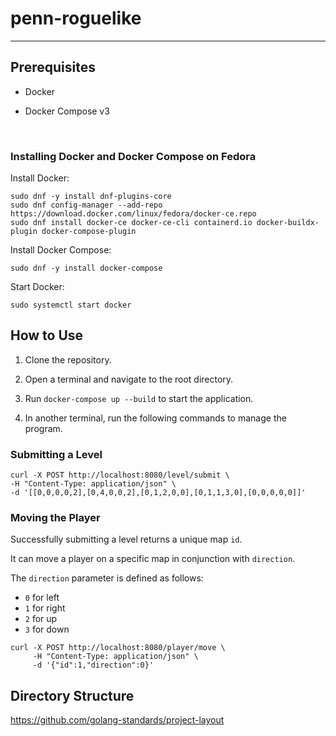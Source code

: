 # penn-roguelike

---

## Prerequisites

- Docker

- Docker Compose v3

<br>

### Installing Docker and Docker Compose on Fedora

Install Docker:

```
sudo dnf -y install dnf-plugins-core
sudo dnf config-manager --add-repo https://download.docker.com/linux/fedora/docker-ce.repo
sudo dnf install docker-ce docker-ce-cli containerd.io docker-buildx-plugin docker-compose-plugin
```

Install Docker Compose:

```console
sudo dnf -y install docker-compose
```

Start Docker:

```console
sudo systemctl start docker
```



## How to Use

1. Clone the repository.

2. Open a terminal and navigate to the root directory.

3. Run `docker-compose up --build` to start the application.

4. In another terminal, run the following commands to manage the program.



### Submitting a Level

```shell
curl -X POST http://localhost:8080/level/submit \
-H "Content-Type: application/json" \
-d '[[0,0,0,0,2],[0,4,0,0,2],[0,1,2,0,0],[0,1,1,3,0],[0,0,0,0,0]]'
```

### Moving the Player

Successfully submitting a level returns a unique map `id`. 

It can move a player on a specific map in conjunction with `direction`.

The `direction` parameter is defined as follows:

- `0` for left
- `1` for right
- `2` for up
- `3` for down

```shell
curl -X POST http://localhost:8080/player/move \
     -H "Content-Type: application/json" \
     -d '{"id":1,"direction":0}'
```

## Directory Structure

https://github.com/golang-standards/project-layout
